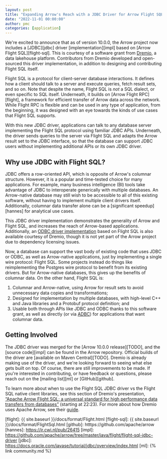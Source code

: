 ```yaml
---
layout: post
title: "Expanding Arrow's Reach with a JDBC Driver for Arrow Flight SQL"
date: "2022-11-01 00:00:00"
author: pmc
categories: [application]
---
```

<!--
{% comment %}
Licensed to the Apache Software Foundation (ASF) under one or more
contributor license agreements.  See the NOTICE file distributed with
this work for additional information regarding copyright ownership.
The ASF licenses this file to you under the Apache License, Version 2.0
(the "License"); you may not use this file except in compliance with
the License.  You may obtain a copy of the License at

http://www.apache.org/licenses/LICENSE-2.0

Unless required by applicable law or agreed to in writing, software
distributed under the License is distributed on an "AS IS" BASIS,
WITHOUT WARRANTIES OR CONDITIONS OF ANY KIND, either express or implied.
See the License for the specific language governing permissions and
limitations under the License.
{% endcomment %}
-->

We're excited to announce that as of version 10.0.0, the Arrow project
now includes a [JDBC][jdbc] driver [implementation][impl] based on
[Arrow Flight SQL][flight-sql].  This is courtesy of a software grant
from [Dremio][dremio-arrow], a data lakehouse platform. Contributors
from Dremio developed and open-sourced this driver implementation, in
addition to designing and contributing Flight SQL itself.

Flight SQL is a protocol for client-server database interactions.  It
defines how a client should talk to a server and execute queries,
fetch result sets, and so on.  Note that despite the name, Flight SQL
is *not* a SQL dialect, or even specific to SQL itself.  Underneath,
it builds on [Arrow Flight RPC][flight], a framework for efficient
transfer of Arrow data across the network.  While Flight RPC is
flexible and can be used in any type of application, from the
beginning, it was designed with an eye towards the kinds of use cases
that Flight SQL supports.

With this new JDBC driver, applications can talk to any database
server implementing the Flight SQL protocol using familiar JDBC APIs.
Underneath, the driver sends queries to the server via Flight SQL and
adapts the Arrow result set to the JDBC interface, so that the
database can support JDBC users without implementing additional APIs
or its own JDBC driver.

## Why use JDBC with Flight SQL?

JDBC offers a row-oriented API, which is opposite of Arrow's columnar
structure.  However, it is a popular and time-tested choice for many
applications.  For example, many business intelligence (BI) tools take
advantage of JDBC to interoperate generically with multiple databases.
An Arrow-native database may still wish to be accessible to all of
this existing software, without having to implement multiple client
drivers itself.  Additionally, columnar data transfer alone can be a
[significant speedup][hannes] for analytical use cases.

This JDBC driver implementation demonstrates the generality of Arrow
and Flight SQL, and increases the reach of Arrow-based applications.
Additionally, an [ODBC driver implementation][dremio-odbc] based on
Flight SQL is also available courtesy of Dremio, though it is not yet
part of the Arrow project due to dependency licensing issues.

Now, a database can support the vast body of existing code that uses
JDBC or ODBC, as well as Arrow-native applications, just by
implementing a single wire protocol: Flight SQL.  Some projects
instead do things like reimplementing the Postgres wire protocol to
benefit from its existing drivers.  But for Arrow-native databases,
this gives up the benefits of columnar data.  On the other hand,
Flight SQL is:

1. Columnar and Arrow-native, using Arrow for result sets to avoid
   unnecessary data copies and transformations;
2. Designed for implementation by multiple databases, with high-level
   C++ and Java libraries and a Protobuf protocol definition; and
3. Usable both through APIs like JDBC and ODBC thanks to this software
   grant, as well as directly (or via [ADBC][adbc]) for applications
   that want columnar data.

## Getting Involved

The JDBC driver was merged for the [Arrow 10.0.0 release][TODO], and
the [source code][impl] can be found in the Arrow repository.
Official builds of the driver are [available on Maven Central][TODO].
Dremio is already making use of the driver, and we're looking forward
to seeing what else gets built on top.  Of course, there are still
improvements to be made.  If you're interested in contributing, or
have feedback or questions, please reach out on the [mailing list][ml]
or [GitHub][github].

To learn more about when to use the Flight SQL JDBC driver vs the
Flight SQL native client libraries, see this section of Dremio's
presentation, [“Apache Arrow Flight SQL: a universal standard for high
performance data transfers from databases”][dremio-presentation]
(starting at 22:23).  For more about how Dremio uses Apache Arrow, see
their [guide][dremio-arrow].

[adbc]: htttps://github.com/apache/arrow-adbc
[dremio]: https://www.dremio.com/
[dremio-arrow]: https://www.dremio.com/resources/guides/apache-arrow/
[dremio-odbc]: https://docs.dremio.com/software/drivers/arrow-flight-sql-odbc-driver/
[dremio-presentation]: https://www.youtube.com/watch?v=6q8AMrQV3vE&t=1343s
[flight]: {{ site.baseurl }}/docs/format/Flight.html
[flight-sql]: {{ site.baseurl }}/docs/format/FlightSql.html
[github]: htttps://github.com/apache/arrow
[hannes]: https://ir.cwi.nl/pub/26415
[impl]: https://github.com/apache/arrow/tree/master/java/flight/flight-sql-jdbc-driver
[jdbc]: https://docs.oracle.com/javase/tutorial/jdbc/overview/index.html
[ml]: {% link community.md %}
